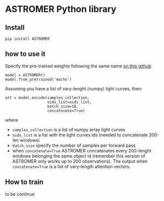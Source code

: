 # ASTROMER Python library

## Install
```
pip install ASTROMER
```

## how to use it
Specify the pre-trained weights following the same name [on this github](https://github.com/astromer-science/weights)
```
model = ASTROMER()
model.from_pretrained('macho')
```
Assuming you have a list of vary-lenght (numpy) light curves, then:
```
att = model.encode(samples_collection,
                   oids_list=oids_list,
                   batch_size=10,
                   concatenate=True)
```
where
- `samples_collection` is a list of numpy array light curves
- `oids_list` is a list with the light curves ids (needed to concatenate 200-len windows)
- `batch_size` specify the number of samples per forward pass
-  when `concatenate=True` ASTROMER concatenates every 200-lenght windows belonging the same object id (remember this version of ASTROMER only works up to 200 observations). The output when `concatenate=True` is a list of vary-length attention vectors.

## How to train
to be continue
